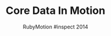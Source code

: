 ---
title: Core Data In Motion
subtitle: RubyMotion &num;inspect 2014
layout: default
modal-id: 1
img: core_data_in_motion.png
thumbnail: core_data_in_motion_thumbnail.png
alt: Core Data In Motion
project-date: May 2014
talk_url: http://confreaks.tv/videos/inspect2014-coredata-and-rubymotion 
deck_url: https://speakerdeck.com/wndxlori/core-data-in-rubymotion-number-inspect
category: RubyMotion
description: | 
  Have you tried to use CoreData in RubyMotion, only to get lost in the quagmire of simplistic or confusing examples, DSL's and gems? Have you been asking yourself these questions: Do I have to use XCode to create a CoreData model? How do relationships work in code work anyway? How do I pre-load data into my CoreData store? What is an NSFetchedResultsController, and why do I need one?
  We'll delve into each of these questions, and review the surprisingly simple, elegant solutions that RubyMotion can provide.
---